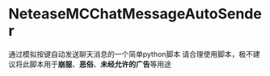 # NeteaseMCChatMessageAutoSender
通过模拟按键自动发送聊天消息的一个简单python脚本
请合理使用脚本，极不建议将此脚本用于**崩服**、**恶俗**、**未经允许的广告**等用途
